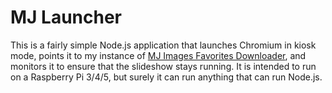 # MJ Launcher
This is a fairly simple Node.js application that launches Chromium in kiosk mode, points it to my instance of [MJ Images Favorites Downloader](https://github.com/andrewmcdan/MJ-image-favorites-downloader), and monitors it to ensure that the slideshow stays running. It is intended to run on a Raspberry Pi 3/4/5, but surely it can run anything that can run Node.js.
